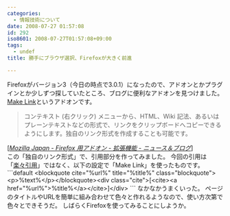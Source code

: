 ```yaml
---
categories:
  - 情報技術について
date: 2008-07-27 01:57:08
id: 292
iso8601: 2008-07-27T01:57:08+09:00
tags:
  - undef
title: 勝手にブラウザ選択、Firefoxが大きく前進

---
```


Firefoxがバージョン3（今日の時点で3.0.1）になったので、アドオンとかプラグインとか少しずつ探していたところ、ブログに便利なアドオンを見つけました。
<a href="https://addons.mozilla.org/ja/firefox/addon/make-link/">Make Link</a>というアドオンです。
<blockquote cite="http://www.mozilla-japan.org/addons/firefox/extensions/news_and_blogs/" title="Mozilla Japan - Firefox 用アドオン - 拡張機能 - ニュース＆ブログ" class="blockquote"><p>コンテキスト (右クリック) メニューから、HTML、Wiki 記法、あるいはプレーンテキストなどの形式で、リンクをクリップボードへコピーできるようにします。独自のリンク形式を作成することも可能です。</p></blockquote><div class="cite">[<cite><a href="https://addons.mozilla.jp/firefox/extensions/news_and_blogs/">Mozilla Japan - Firefox 用アドオン - 拡張機能 - ニュース＆ブログ</a></cite>]</div>
この「独自のリンク形式」で、引用部分を作ってみました。
今回の引用は「<a href="http://www.nishimiyahara.net/2008/03/07/003250">楽々引用</a>」ではなく、以下の設定で「Make Link」を使ったものです。
```default
&#60;blockquote cite=&#34;%url%&#34; title=&#34;%title%&#34; class=&#34;blockquote&#34;&#62;&#60;p&#62;%text%&#60;/p&#62;&#60;/blockquote&#62;&#60;div class=&#34;cite&#34;&#62;[&#60;cite&#62;&#60;a href=&#34;%url%&#34;&#62;%title%&#60;/a&#62;&#60;/cite&#62;]&#60;/div&#62;
```
なかなかうまくいった。
ページのタイトルやURLを簡単に組み合わせて色々と作れるようなので、使い方次第で色々とできそうだ。
しばらくFirefoxを使ってみることにしようか。
    	